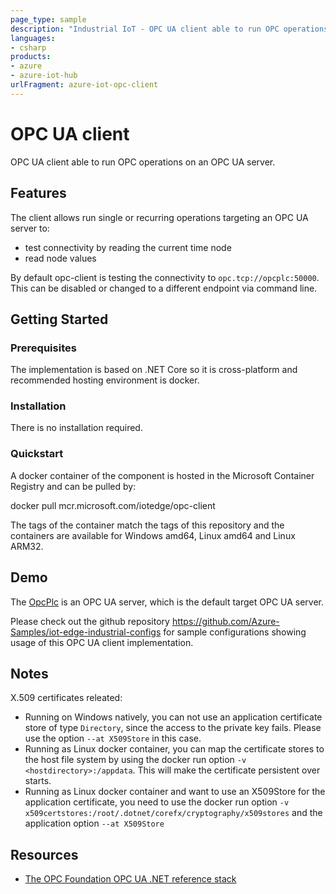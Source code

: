 ```yaml
---
page_type: sample
description: "Industrial IoT - OPC UA client able to run OPC operations on an OPC UA server"
languages:
- csharp
products:
- azure
- azure-iot-hub
urlFragment: azure-iot-opc-client
---
```


# OPC UA client
OPC UA client able to run OPC operations on an OPC UA server.


## Features
The client allows run single or recurring operations targeting an OPC UA server to:
- test connectivity by reading the current time node
- read node values

By default opc-client is testing the connectivity to `opc.tcp://opcplc:50000`. This can be disabled or changed to a different endpoint via command line.

## Getting Started

### Prerequisites

The implementation is based on .NET Core so it is cross-platform and recommended hosting environment is docker.

### Installation

There is no installation required.

### Quickstart

A docker container of the component is hosted in the Microsoft Container Registry and can be pulled by:

docker pull mcr.microsoft.com/iotedge/opc-client

The tags of the container match the tags of this repository and the containers are available for Windows amd64, Linux amd64 and Linux ARM32.


## Demo

The [OpcPlc](https://github.com/Azure-Samples/iot-edge-opc-plc) is an OPC UA server, which is the default target OPC UA server.

Please check out the github repository https://github.com/Azure-Samples/iot-edge-industrial-configs for sample configurations showing usage of this OPC UA client implementation.


## Notes

X.509 certificates releated:

* Running on Windows natively, you can not use an application certificate store of type `Directory`, since the access to the private key fails. Please use the option `--at X509Store` in this case.
* Running as Linux docker container, you can map the certificate stores to the host file system by using the docker run option `-v <hostdirectory>:/appdata`. This will make the certificate persistent over starts.
* Running as Linux docker container and want to use an X509Store for the application certificate, you need to use the docker run option `-v x509certstores:/root/.dotnet/corefx/cryptography/x509stores` and the application option `--at X509Store`


## Resources

- [The OPC Foundation OPC UA .NET reference stack](https://github.com/OPCFoundation/UA-.NETStandard)
